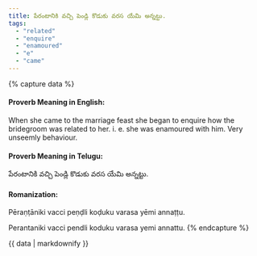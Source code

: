 ```yaml
---
title: పేరంటానికి వచ్చి పెండ్లి కొడుకు వరస యేమి అన్నట్టు.
tags:
  - "related"
  - "enquire"
  - "enamoured"
  - "e"
  - "came"
---
```


{% capture data %}
#### Proverb Meaning in English:
When she came to the marriage feast she began to enquire how the bridegroom was related to her.
i. e. she was enamoured with him.
Very unseemly behaviour.

#### Proverb Meaning in Telugu:
పేరంటానికి వచ్చి పెండ్లి కొడుకు వరస యేమి అన్నట్టు.

#### Romanization:
Pēraṇṭāniki vacci peṇḍli koḍuku varasa yēmi annaṭṭu.

Perantaniki vacci pendli koduku varasa yemi annattu.
{% endcapture %}

{{ data | markdownify }}

